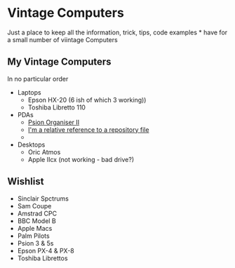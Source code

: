 # Vintage Computers
Just a place to keep all the information, trick, tips, code examples * have for a small number of viintage Computers

## My Vintage Computers

In no particular order
- Laptops
  - Epson HX-20 (6 ish of which 3 working))
  - Toshiba Libretto 110
- PDAs
  - [Psion Organiser II](/Psion%20Organiser%20II/README.md)
  - [I'm a relative reference to a repository file](../blob//vintage-computers/Psion%20Organiser%20II/README.md)
  - 
- Desktops
  - Oric Atmos
  - Apple IIcx (not working - bad drive?)


## Wishlist
- Sinclair Spctrums
- Sam Coupe
- Amstrad CPC
- BBC Model B
- Apple Macs
- Palm Pilots
- Psion 3 & 5s
- Epson PX-4 & PX-8
- Toshiba Librettos
